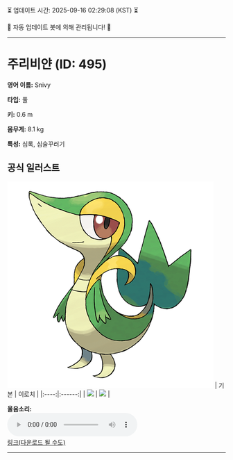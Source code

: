
⏳ 업데이트 시간: 2025-09-16 02:29:08 (KST) ⏳

🤖 자동 업데이트 봇에 의해 관리됩니다! 🤖

---

# 주리비얀 (ID: 495)
**영어 이름:** Snivy

**타입:** 풀

**키:** 0.6 m

**몸무게:** 8.1 kg

**특성:** 심록, 심술꾸러기

## 공식 일러스트
![](https://raw.githubusercontent.com/PokeAPI/sprites/master/sprites/pokemon/other/official-artwork/495.png)
| 기본 | 이로치 |
|:----:|:------:|
| <img src="http://play.pokemonshowdown.com/sprites/ani/snivy.gif" width="200"> | <img src="http://play.pokemonshowdown.com/sprites/ani-shiny/snivy.gif" width="200"> |

**울음소리:**<br><audio controls src="https://raw.githubusercontent.com/PokeAPI/cries/main/cries/pokemon/latest/495.ogg"></audio><br> [링크(다운로드 될 수도)](https://raw.githubusercontent.com/PokeAPI/cries/main/cries/pokemon/latest/495.ogg)


---
